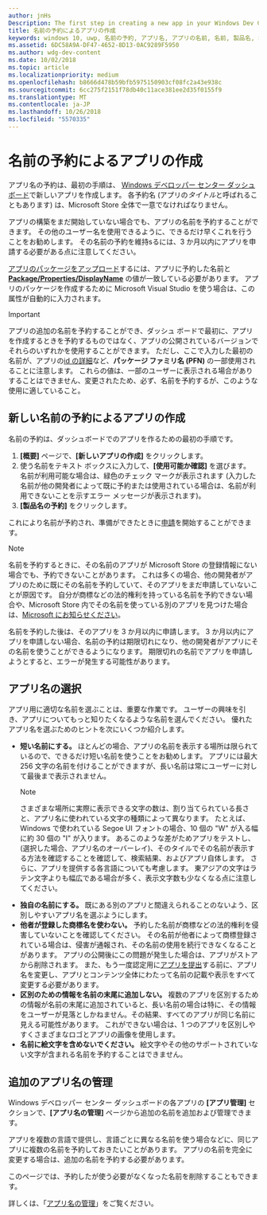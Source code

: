```yaml
---
author: jnHs
Description: The first step in creating a new app in your Windows Dev Center dashboard is reserving an app name. See how to reserve app names and find suggestions for choosing a great name for your app.
title: 名前の予約によるアプリの作成
keywords: windows 10, uwp, 名前の予約, アプリ名, アプリの名前, 名前, 製品名, 名前付け, 予約名, タイトル, 名前, 題名
ms.assetid: 6DC58A9A-DF47-4652-8D13-0AC9289F5950
ms.author: wdg-dev-content
ms.date: 10/02/2018
ms.topic: article
ms.localizationpriority: medium
ms.openlocfilehash: b8666d478b59bfb5975150903cf08fc2a43e938c
ms.sourcegitcommit: 6cc275f2151f78db40c11ace381ee2d35f0155f9
ms.translationtype: MT
ms.contentlocale: ja-JP
ms.lasthandoff: 10/26/2018
ms.locfileid: "5570335"
---
```

# <a name="create-your-app-by-reserving-a-name"></a>名前の予約によるアプリの作成

アプリ名の予約は、最初の手順は、 [Windows デベロッパー センター ダッシュ ボード](https://partner.microsoft.com/dashboard)で新しいアプリを作成します。 各予約名 (アプリの*タイトル*と呼ばれることもあります) は、Microsoft Store 全体で一意でなければなりません。

アプリの構築をまだ開始していない場合でも、アプリの名前を予約することができます。 その他のユーザー名を使用できるように、できるだけ早くこれを行うことをお勧めします。 その名前の予約を維持sるには、3 か月以内にアプリを申請する必要がある点に注意してください。

[アプリのパッケージをアップロード](upload-app-packages.md)するには、アプリに予約した名前と [**Package/Properties/DisplayName**](https://docs.microsoft.com/uwp/schemas/appxpackage/uapmanifestschema/element-displayname) の値が一致している必要があります。 アプリのパッケージを作成するために Microsoft Visual Studio を使う場合は、この属性が自動的に入力されます。

> [!IMPORTANT]
> アプリの追加の名前を予約することができ、ダッシュ ボードで最初に、アプリを作成するときを予約するものではなく、アプリの公開されているバージョンでそれらのいずれかを使用することができます。 ただし、ここで入力した最初の名前が、アプリの[id の詳細](view-app-identity-details.md)など、**パッケージ ファミリ名 (PFN)** の一部使用されることに注意します。 これらの値は、一部のユーザーに表示される場合がありすることはできません、変更されたため、必ず、名前を予約するが、このような使用に適していること。


## <a name="create-your-app-by-reserving-a-new-name"></a>新しい名前の予約によるアプリの作成

名前の予約は、ダッシュボードでのアプリを作るための最初の手順です。 

1.  **[概要]** ページで、**[新しいアプリの作成]** をクリックします。
2.  使う名前をテキスト ボックスに入力して、**[使用可能か確認]** を選びます。 名前が利用可能な場合は、緑色のチェック マークが表示されます  (入力した名前が他の開発者によって既に予約または使用されている場合は、名前が利用できないことを示すエラー メッセージが表示されます)。
3.  **[製品名の予約]** をクリックします。

これにより名前が予約され、準備ができたときに[申請](app-submissions.md)を開始することができます。 

> [!NOTE]
> 名前を予約するときに、その名前のアプリが Microsoft Store の登録情報にない場合でも、予約できないことがあります。 これは多くの場合、他の開発者がアプリのために既にその名前を予約していて、そのアプリをまだ申請していないことが原因です。 自分が商標などの法的権利を持っている名前を予約できない場合や、Microsoft Store 内でその名前を使っている別のアプリを見つけた場合は、[Microsoft にお知らせください](http://go.microsoft.com/fwlink/p/?LinkId=233777)。

名前を予約した後は、そのアプリを 3 か月以内に申請します。 3 か月以内にアプリを申請しない場合、名前の予約は期限切れになり、他の開発者がアプリにその名前を使うことができるようになります。 期限切れの名前でアプリを申請しようとすると、エラーが発生する可能性があります。


## <a name="choosing-your-apps-name"></a>アプリ名の選択

アプリ用に適切な名前を選ぶことは、重要な作業です。 ユーザーの興味を引き、アプリについてもっと知りたくなるような名前を選んでください。 優れたアプリ名を選ぶためのヒントを次にいくつか紹介します。

-   **短い名前にする。** ほとんどの場合、アプリの名前を表示する場所は限られているので、できるだけ短い名前を使うことをお勧めします。 アプリには最大 256 文字の名前を付けることができますが、長い名前は常にユーザーに対して最後まで表示されません。
    > [!NOTE]
    > さまざまな場所に実際に表示できる文字の数は、割り当てられている長さと、アプリ名に使われている文字の種類によって異なります。 たとえば、Windows で使われている Segoe UI フォントの場合、10 個の "W" が入る幅に約 30 個の "I" が入ります。 あるこのような差がためアプリをテストし、(選択した場合、アプリ名のオーバーレイ)、そのタイルでその名前が表示する方法を確認することを確認して、検索結果、およびアプリ自体します。 さらに、アプリを提供する各言語についても考慮します。 東アジアの文字はラテン文字よりも幅広である場合が多く、表示文字数も少なくなる点に注意してください。
-   **独自の名前にする。** 既にある別のアプリと間違えられることのないよう、区別しやすいアプリ名を選ぶようにします。
-   **他者が登録した商標名を使わない。** 予約した名前が商標などの法的権利を侵害していないことを確認してください。 その名前が他者によって商標登録されている場合は、侵害が通報され、その名前の使用を続行できなくなることがあります。 アプリの公開後にこの問題が発生した場合は、アプリがストアから削除されます。 また、もう一度認定用に[アプリを提出](app-submissions.md)する前に、アプリ名を変更し、アプリとコンテンツ全体にわたって名前の記載や表示をすべて変更する必要があります。
-   **区別のための情報を名前の末尾に追加しない。** 複数のアプリを区別するための情報が名前の末尾に追加されていると、長い名前の場合は特に、その情報をユーザーが見落としかねません。その結果、すべてのアプリが同じ名前に見える可能性があります。 これができない場合は、1 つのアプリを区別しやすくさまざまなロゴとアプリの画像を使用します。
-   **名前に絵文字を含めないでください。** 絵文字やその他のサポートされていない文字が含まれる名前を予約することはできません。


## <a name="manage-additional-app-names"></a>追加のアプリ名の管理

Windows デベロッパー センター ダッシュボードの各アプリの **[アプリ管理]** セクションで、**[アプリ名の管理]** ページから追加の名前を追加および管理できます。

アプリを複数の言語で提供し、言語ごとに異なる名前を使う場合などに、同じアプリに複数の名前を予約しておきたいことがあります。 アプリの名前を完全に変更する場合は、追加の名前を予約する必要があります。

このページでは、予約したが使う必要がなくなった名前を削除することもできます。

詳しくは、「[アプリ名の管理](manage-app-names.md)」をご覧ください。

 

 




